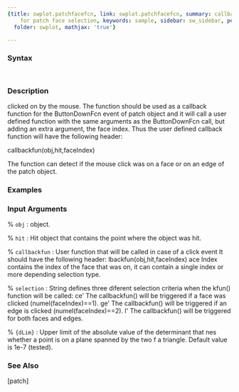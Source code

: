 ```yaml
---
{title: swplot.patchfacefcn, link: swplot.patchfacefcn, summary: callback function
    for patch face selection, keywords: sample, sidebar: sw_sidebar, permalink: swplot_patchfacefcn.html,
  folder: swplot, mathjax: 'true'}

---
```


### Syntax

` `

### Description

clicked on by the mouse. The function should be used as a callback
function for the ButtonDownFcn event of patch object and it will call a
user defined function with the same arguments as the ButtonDownFcn call,
but adding an extra argument, the face index. Thus the user defined
callback function will have the following header:
 
callbackfun(obj,hit,faceIndex)
 
The function can detect if the mouse click was on a face or on an edge of
the patch object.
 

### Examples



### Input Arguments

% `obj`
: object.

% `hit`
:   Hit object that contains the point where the object was hit.

% `callbackfun`
:   User function that will be called in case of a click event
  It should have the following header:
 lbackfun(obj,hit,faceIndex)
 ace Index contains the index of the face that was
  on, it can contain a single index or more depending
 selection type.

% `selection`
:   String defines three diferent selection criteria when the
 kfun() function will be called:
 ce'  The callbackfun() will be triggered if a face
      was clicked (numel(faceIndex)==1).
 ge'  The callbackfun() will be triggered if an edge
      is clicked (numel(faceIndex)==2).
 l'   The callbackfun() will be triggered for both
      faces and edges.

% `{dLim}`
:   Upper limit of the absolute value of the determinant that
 nes whether a point is on a plane spanned by the two
 f a triangle. Default value is 1e-7 (tested).

### See Also

[patch]

